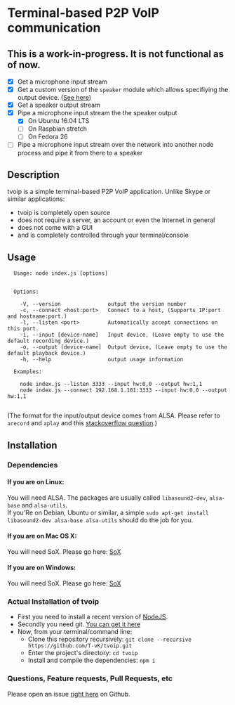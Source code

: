 # Terminal-based P2P VoIP communication

## This is a work-in-progress. It is not functional as of now.

- [x] Get a microphone input stream
- [x] Get a custom version of the `speaker` module which allows specifiying the output device. ([See here](https://github.com/T-vK/node-speaker/tree/select-audio-device))
- [x] Get a speaker output stream
- [x] Pipe a microphone input stream the the speaker output 
    - [x] On Ubuntu 16.04 LTS
    - [ ] On Raspbian stretch
    - [ ] On Fedora 26
- [ ] Pipe a microphone input stream over the network into another node process and pipe it from there to a speaker 

## Description
tvoip is a simple terminal-based P2P VoIP application. Unlike Skype or similar applications:

 - tvoip is completely open source
 - does not require a server, an account or even the Internet in general
 - does not come with a GUI
 - and is completely controlled through your terminal/console

## Usage

```
  Usage: node index.js [options]


  Options:

    -V, --version               output the version number
    -c, --connect <host:port>   Connect to a host, (Supports IP:port and hostname:port.)
    -l, --listen <port>         Automatically accept connections on this port.
    -i, --input [device-name]   Input device, (Leave empty to use the default recording device.)
    -o, --output [device-name]  Output device, (Leave empty to use the default playback device.)
    -h, --help                  output usage information

  Examples:

    node index.js --listen 3333 --input hw:0,0 --output hw:1,1
    node index.js --connect 192.168.1.101:3333 --input hw:0,0 --output hw:1,1
    
```
(The format for the input/output device comes from ALSA. Please refer to `arecord` and `aplay` and this [stackoverflow question](https://superuser.com/questions/53957/what-do-alsa-devices-like-hw0-0-mean-how-do-i-figure-out-which-to-use).)


## Installation

### Dependencies

#### If you are on Linux:
You will need ALSA. The packages are usually called `libasound2-dev`, `alsa-base` and `alsa-utils`.  
If you'Re on Debian, Ubuntu or similar, a simple `sudo apt-get install libasound2-dev alsa-base alsa-utils` should do the job for you.

#### If you are on Mac OS X:
You will need SoX. Please go here: [SoX](https://sourceforge.net/projects/sox/files/sox/)

#### If you are on Windows:
You will need SoX. Please go here: [SoX](https://sourceforge.net/projects/sox/files/sox/)

### Actual Installation of tvoip

 - First you need to install a recent version of [NodeJS](https://nodejs.org/en/download/). 
 - Secondly you need git. [You can get it here](https://git-scm.com/downloads)
 - Now, from your terminal/command line:
    - Clone this repository recursively: `git clone --recursive https://github.com/T-vK/tvoip.git`
    - Enter the project's directory: `cd tvoip`
    - Install and compile the dependencies: `npm i`

### Questions, Feature requests, Pull Requests, etc

Please open an issue [right here](https://github.com/T-vK/tvoip/issues) on Github.

